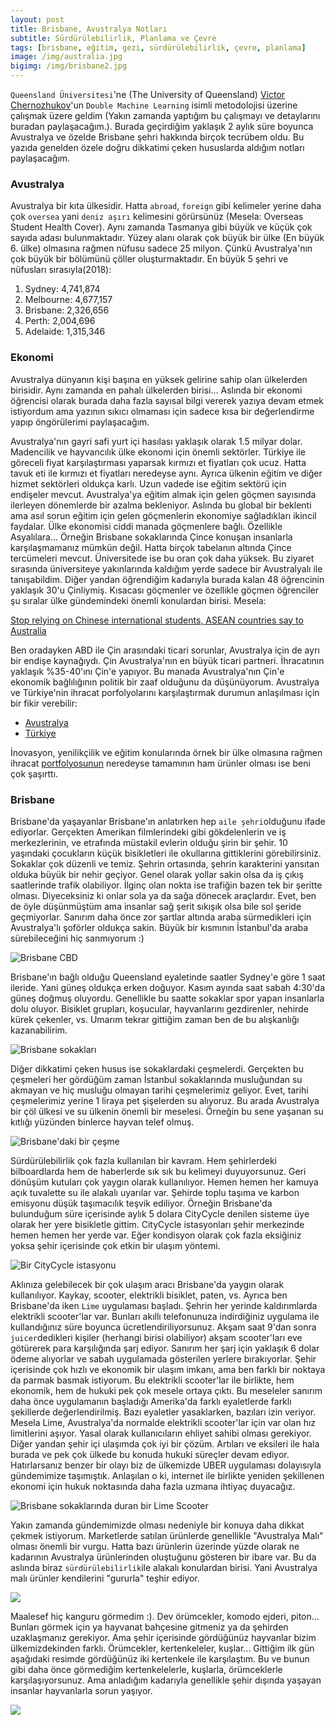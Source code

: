 ```yaml
---
layout: post
title: Brisbane, Avustralya Notları
subtitle: Sürdürülebilirlik, Planlama ve Çevre
tags: [brisbane, eğitim, gezi, sürdürülebilirlik, çevre, planlama]
image: /img/australia.jpg
bigimg: /img/brisbane2.jpg
---
```


`Queensland Üniversitesi`'ne (The University of Queensland) [Victor Chernozhukov](http://www.mit.edu/~vchern/)'un `Double Machine Learning` isimli metodolojisi üzerine çalışmak üzere geldim (Yakın zamanda yaptığım bu çalışmayı ve detaylarını buradan paylaşacağım.). Burada geçirdiğim yaklaşık 2 aylık süre boyunca Avustralya ve özelde Brisbane şehri hakkında birçok tecrübem oldu. Bu yazıda genelden özele doğru dikkatimi çeken hususlarda aldığım notları paylaşacağım. 

### Avustralya

Avustralya bir kıta ülkesidir. Hatta `abroad`, `foreign` gibi kelimeler yerine daha çok `oversea` yani `deniz aşırı` kelimesini görürsünüz (Mesela: Overseas Student Health Cover). Aynı zamanda Tasmanya gibi büyük ve küçük çok sayıda adası bulunmaktadır. Yüzey alanı olarak çok büyük bir ülke (En büyük 6. ülke) olmasına rağmen nüfusu sadece 25 milyon. Çünkü Avustralya'nın çok büyük bir bölümünü çöller oluşturmaktadır. En büyük 5 şehri ve nüfusları sırasıyla(2018):

1. Sydney: 4,741,874
2. Melbourne: 4,677,157
3. Brisbane: 2,326,656
4. Perth: 2,004,696
5. Adelaide: 1,315,346

### Ekonomi

Avustralya dünyanın kişi başına en yüksek gelirine sahip olan ülkelerden birisidir. Aynı zamanda en pahalı ülkelerden birisi... Aslında bir ekonomi öğrencisi olarak burada daha fazla sayısal bilgi vererek yazıya devam etmek istiyordum ama yazının sıkıcı olmaması için sadece kısa bir değerlendirme yapıp öngörülerimi paylaşacağım. 

Avustralya'nın gayri safi yurt içi hasılası yaklaşık olarak 1.5 milyar dolar. Madencilik ve hayvancılık ülke ekonomi için önemli sektörler. Türkiye ile göreceli fiyat karşılaştırması yaparsak kırmızı et fiyatları çok ucuz. Hatta tavuk eti ile kırmızı et fiyatları neredeyse aynı. Ayrıca ülkenin eğitim ve diğer hizmet sektörleri oldukça karlı. Uzun vadede ise eğitim sektörü için endişeler mevcut. Avustralya'ya eğitim almak için gelen göçmen sayısında ilerleyen dönemlerde bir azalma bekleniyor. Aslında bu global bir beklenti ama asıl sorun eğitim için gelen göçmenlerin ekonomiye sağladıkları ikincil faydalar. Ülke ekonomisi ciddi manada göçmenlere bağlı. Özellikle Asyalılara... Örneğin Brisbane sokaklarında Çince konuşan insanlarla karşılaşmamanız mümkün değil. Hatta birçok tabelanın altında Çince tercümeleri mevcut. Üniversitede ise bu oran çok daha yüksek. Bu ziyaret sırasında üniversiteye yakınlarında kaldığım yerde sadece bir Avustralyalı ile tanışabildim. Diğer yandan öğrendiğim kadarıyla burada kalan 48 öğrencinin yaklaşık 30'u Çinliymiş. Kısacası göçmenler ve özellikle göçmen öğrenciler şu sıralar ülke gündemindeki önemli konulardan birisi. Mesela:

[Stop relying on Chinese international students, ASEAN countries say to Australia](https://www.abc.net.au/news/2018-03-21/stop-relying-chinese-international-students-asean-to-australia/9568462)

Ben oradayken ABD ile Çin arasındaki ticari sorunlar, Avustralya için de ayrı bir endişe kaynağıydı. Çin Avustralya'nın en büyük ticari partneri. İhracatının yaklaşık %35-40'ını Çin'e yapıyor. Bu manada Avustralya'nın Çin'e ekonomik bağlılığının politik bir zaaf olduğunu da düşünüyorum. Avustralya ve Türkiye'nin ihracat porfolyolarını karşılaştırmak durumun anlaşılması için bir fikir verebilir:

- [Avustralya](https://tradingeconomics.com/australia/exports-by-country)
- [Türkiye](https://tradingeconomics.com/turkey/exports-by-country)

İnovasyon, yenilikçilik ve eğitim konularında örnek bir ülke olmasına rağmen ihracat [portfolyosunun](https://tradingeconomics.com/australia/exports-by-category) neredeyse tamamının ham ürünler olması ise beni çok şaşırttı. 

### Brisbane

Brisbane'da yaşayanlar Brisbane'ın anlatırken hep `aile şehri`olduğunu ifade ediyorlar. Gerçekten Amerikan filmlerindeki gibi gökdelenlerin ve iş merkezlerinin, ve etrafında müstakil evlerin olduğu şirin bir şehir. 10 yaşındaki çocukların küçük bisikletleri ile okullarına gittiklerini görebilirsiniz. Sokaklar çok düzenli ve temiz. Şehrin ortasında, şehrin karakterini yansıtan olduka büyük bir nehir geçiyor. Genel olarak yollar sakin olsa da iş çıkış saatlerinde trafik olabiliyor. İlginç olan nokta ise trafiğin bazen tek bir şeritte olması. Diyeceksiniz ki onlar sola ya da sağa dönecek araçlardır. Evet, ben de öyle düşünmüştüm ama insanlar sağ şerit sıkışık olsa bile sol şeride geçmiyorlar. Sanırım daha önce zor şartlar altında araba sürmedikleri için Avustralya'lı şoförler oldukça sakin. Büyük bir kısmının İstanbul'da araba sürebileceğini hiç sanmıyorum :)

![Brisbane CBD](/img/brisbane1.jpg)

Brisbane'ın bağlı olduğu Queensland eyaletinde saatler Sydney'e göre 1 saat ileride. Yani güneş oldukça erken doğuyor. Kasım ayında saat sabah 4:30'da güneş doğmuş oluyordu. Genellikle bu saatte sokaklar spor yapan insanlarla dolu oluyor. Bisiklet grupları, koşucular, hayvanlarını gezdirenler, nehirde kürek çekenler, vs. Umarım tekrar gittiğim zaman ben de bu alışkanlığı kazanabilirim. 

![Brisbane sokakları](/img/brisbane3.jpg)

Diğer dikkatimi çeken husus ise sokaklardaki çeşmelerdi. Gerçekten bu çeşmeleri her gördüğüm zaman İstanbul sokaklarında musluğundan su akmayan ve hiç musluğu olmayan tarihi çeşmelerimiz geliyor. Evet, tarihi çeşmelerimiz yerine 1 liraya pet şişelerden su alıyoruz. Bu arada Avustralya bir çöl ülkesi ve su ülkenin önemli bir meselesi. Örneğin bu sene yaşanan su kıtlığı yüzünden binlerce hayvan telef olmuş. 

![Brisbane'daki bir çeşme](/img/brisbanesu.jpg)

Sürdürülebilirlik çok fazla kullanılan bir kavram. Hem şehirlerdeki bilboardlarda hem de haberlerde sık sık bu kelimeyi duyuyorsunuz. Geri dönüşüm kutuları çok yaygın olarak kullanılıyor. Hemen hemen her kamuya açık tuvalette su ile alakalı uyarılar var. Şehirde toplu taşıma ve karbon emisyonu düşük taşımacılık teşvik ediliyor. Örneğin Brisbane'da bulunduğum süre içerisinde aylık 5 dolara CityCycle denilen sisteme üye olarak her yere bisikletle gittim. CityCycle istasyonları şehir merkezinde hemen hemen her yerde var. Eğer kondisyon olarak çok fazla eksiğiniz yoksa şehir içerisinde çok etkin bir ulaşım yöntemi. 

![Bir CityCycle istasyonu](/img/citycycle.jpg)

Aklınıza gelebilecek bir çok ulaşım aracı Brisbane'da yaygın olarak kullanılıyor. Kaykay, scooter, elektrikli bisiklet, paten, vs. Ayrıca ben Brisbane'da iken `Lime` uygulaması başladı. Şehrin her yerinde kaldırımlarda elektrikli scooter'lar var. Bunları akıllı telefonunuza indirdiğiniz uygulama ile kullandığınız süre boyunca ücretlendiriliyorsunuz. Akşam saat 9'dan sonra `juicer`dedikleri kişiler (herhangi birisi olabiliyor) akşam scooter'ları eve götürerek para karşılığında şarj ediyor. Sanırım her şarj için yaklaşık 6 dolar ödeme alıyorlar ve sabah uygulamada gösterilen yerlere bırakıyorlar. Şehir içerisinde çok hızlı ve ekonomik bir ulaşım imkanı, ama ben farklı bir noktaya da parmak basmak istiyorum. Bu elektrikli scooter'lar ile birlikte, hem ekonomik, hem de hukuki pek çok mesele ortaya çıktı. Bu meseleler sanırım daha önce uygulamanın başladığı Amerika'da farklı eyaletlerde farklı şekillerde değerlendirilmiş. Bazı eyaletler yasaklarken, bazıları izin veriyor. Mesela Lime, Avustralya'da normalde elektrikli scooter'lar için var olan hız limitlerini aşıyor. Yasal olarak kullanıcıların ehliyet sahibi olması gerekiyor. Diğer yandan şehir içi ulaşımda çok iyi bir çözüm. Artıları ve eksileri ile hala burada ve pek çok ülkede bu konuda hukuki süreçler devam ediyor. Hatırlarsanız benzer bir olayı biz de ülkemizde UBER uygulaması dolayısıyla gündemimize taşımıştık. Anlaşılan o ki, internet ile birlikte yeniden şekillenen ekonomi için hukuk noktasında daha fazla uzmana ihtiyaç duyacağız. 

![Brisbane sokaklarında duran bir Lime Scooter](/img/limescooter.jpg)

Yakın zamanda gündemimizde olması nedeniyle bir konuya daha dikkat çekmek istiyorum. Marketlerde satılan ürünlerde genellikle "Avustralya Malı" olması önemli bir vurgu. Hatta bazı ürünlerin üzerinde yüzde olarak ne kadarının Avustralya ürünlerinden oluştuğunu gösteren bir ibare var. Bu da aslında biraz `sürdürülebilirlik`ile alakalı konulardan birisi. Yani Avustralya malı ürünler kendilerini "gururla" teşhir ediyor.

![](/img/spagetti.jpg)

Maalesef hiç kanguru görmedim :). Dev örümcekler, komodo ejderi, piton... Bunları görmek için ya hayvanat bahçesine gitmeniz ya da şehirden uzaklaşmanız gerekiyor. Ama şehir içerisinde gördüğünüz hayvanlar bizim ülkemizdekinden farklı. Örümcekler, kertenkeleler, kuşlar... Gittiğim ilk gün aşağıdaki resimde gördüğünüz iki kertenkele ile karşılaştım. Bu ve bunun gibi daha önce görmediğim kertenkelelerle, kuşlarla, örümceklerle karşılaşıyorsunuz. Ama anladığım kadarıyla genellikle şehir dışında yaşayan insanlar hayvanlarla sorun yaşıyor. 

![](/img/kertenkele.jpg)
